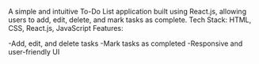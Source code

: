 A simple and intuitive To-Do List application built using React.js, allowing users to add, edit, delete, and mark tasks as complete.
Tech Stack: HTML, CSS, React.js, JavaScript
Features:

-Add, edit, and delete tasks
-Mark tasks as completed
-Responsive and user-friendly UI
